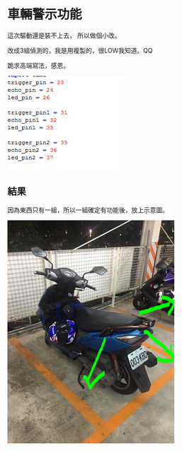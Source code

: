 # 車輛警示功能

這次驅動還是裝不上去， 所以做個小改。

改成3組偵測的，我是用複製的，很LOW我知道。QQ

跪求高端寫法，感恩。

![image](https://github.com/NKUSTMCU/MCU/blob/master/software/alarm/led/V1.0/image.png)

## 結果
因為東西只有一組，所以一組確定有功能後，放上示意圖。

![image](https://github.com/NKUSTMCU/MCU/blob/master/software/alarm/led/V1.0/s1.png)
